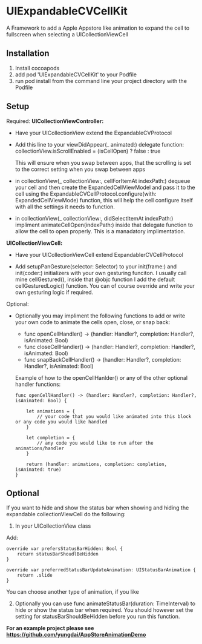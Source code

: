 # UIExpandableCVCellKit

A Framework to add a Apple Appstore like animation to expand the cell to fullscreen when selecting a UICollectionViewCell

<h2><b>Installation</b></h2>

1.  Install cocoapods
2.  add pod 'UIExpandableCVCellKit' to your Podfile
3.  run pod install from the command line your project directory with the Podfile

<h2><b>Setup</b></h2>


Required:
<b>UICollectionViewController: </b>

- Have your UICollectionView extend the ExpandableCVProtocol

- Add this line to your viewDidAppear(_ animated:) delegate function:
  collectionView.isScrollEnabled = (isCellOpen) ? false : true

  This will ensure when you swap between apps, that the scrolling is set to the correct setting when you swap between apps
  
- in collectionView(_ collectionView:, cellForItemAt indexPath:) dequeue your cell and then create the ExpandedCellViewModel and pass it to the cell using the ExpandableCVCellProtocol.configure(with: ExpandedCellViewMode) function, this will help the cell configure itself with all the settings it needs to function.

- in collectionView(_ collectionView:, didSelectItemAt indexPath:) impliment animateCellOpen(indexPath:) inside that delegate function to allow the cell to open properly.  This is a manadatory implimentation.


<b>UICollectionViewCell:</b>
- Have your UICollectionViewCell extend ExpandablerCVCellProtocol

- Add setupPanGesture(selector: Selector) to your init(frame:) and init(coder:) initializers with your own gesturing funciton.  I usually call mine cellGestured(), inside that @objc function I add the default cellGesturedLogic() function.  You can of course override and write your own gesturing logic if required.


Optional:

- Optionally you may impliment the following functions to add or write your own code to animate the cells open, close, or snap back:

  - func openCellHandler() -> (handler: Handler?, completion: Handler?, isAnimated: Bool)
  - func closeCellHandler() -> (handler: Handler?, completion: Handler?, isAnimated: Bool)
  - func snapBackCellHandler() -> (handler: Handler?, completion: Handler?, isAnimated: Bool)

  Example of how to the openCellHanlder() or any of the other optional handler functions:

	```
	func openCellHandler() -> (handler: Handler?, completion: Handler?, isAnimated: Bool) {

		let animations = {
			// your code that you would like animated into this block or any code you would like handled
		}

		let completion = {
			// any code you would like to run after the animations/handler
		}

		return (handler: animations, completion: completion, isAnimated: true)
	}
	```

<h2><b>Optional</b></h2>

If you want to hide and show the status bar when showing and hiding the expandable collectionViewCell do the following:
1. In your UICollectionView class

  Add:

	override var prefersStatusBarHidden: Bool {
		return statusBarShoudlBeHidden
	}

	override var preferredStatusBarUpdateAnimation: UIStatusBarAnimation {
		return .slide
	}

  You can choose another type of animation, if you like

2. Optionally you can use func animateStatusBar(duration: TimeInterval) to hide or show the status bar when required.  You should however set the setting for statusBarShouldBeHidden before you run this function.



<b>For an example project please see <link>https://github.com/yungdai/AppStoreAnimationDemo</link></b>
